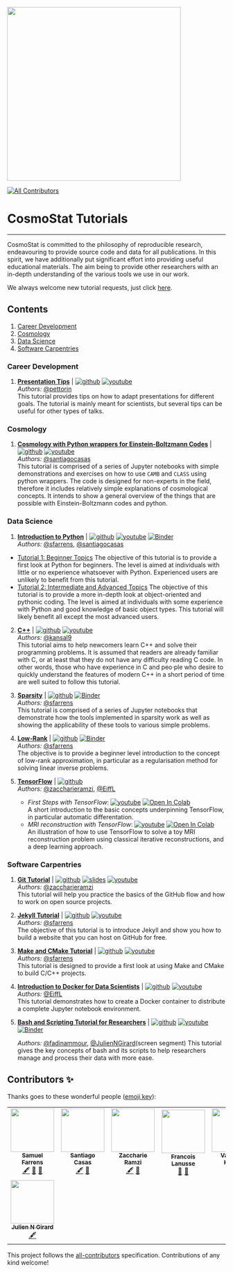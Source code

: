 <a href="http://www.cosmostat.org/" target_="blank"><img src="http://www.cosmostat.org/wp-content/uploads/2017/07/CosmoStat-Logo_WhiteBK.jpg" width="400"></a>
<!-- ALL-CONTRIBUTORS-BADGE:START - Do not remove or modify this section -->
[![All Contributors](https://img.shields.io/badge/all_contributors-8-orange.svg?style=flat-square)](#contributors-)
<!-- ALL-CONTRIBUTORS-BADGE:END -->

# CosmoStat Tutorials
---

CosmoStat is committed to the philosophy of reproducible research, endeavouring
to provide source code and data for all publications. In this spirit, we have
additionally put significant effort into providing useful educational
materials. The aim being to provide other researchers with an in-depth
understanding of the various tools we use in our work.

We always welcome new tutorial requests, just click [here](https://github.com/CosmoStat/Tutorials/issues/new?assignees=&labels=tutorial+request&template=tutorial-request.md&title=%5BTutorial%5D+Your+idea+for+a+tutorial).

## Contents

1. [Career Development](#Career-Development)
1. [Cosmology](#Cosmology)
1. [Data Science](#Data-Science)
1. [Software Carpentries](#Software-Carpentries)

### Career Development

1. **[Presentation Tips](https://cosmostat.github.io/Tutorials/presentation_tips/presentation_tips/index.html)** | [![github](https://badgen.net/badge/icon/github?icon=github&label)](https://github.com/CosmoStat/Tutorials/tree/presentations) [![youtube](https://img.shields.io/badge/-youtube-red?logo=youtube&labelColor=grey)](https://www.youtube.com/playlist?list=PLquvp9RIoLGCmfAZTOKJz7qDO0NqCnMAV)    
   *Authors:* [@pettorin](https://github.com/pettorin)   
   This tutorial provides tips on how to adapt presentations for different goals. The tutorial is mainly meant for scientists, but several tips can be useful for other types of talks.

### Cosmology

1. **[Cosmology with Python wrappers for Einstein-Boltzmann Codes](https://github.com/CosmoStat/Tutorials/tree/boltzmann)** | [![github](https://badgen.net/badge/icon/github?icon=github&label)](https://github.com/CosmoStat/Tutorials/tree/boltzmann) [![youtube](https://img.shields.io/badge/-youtube-red?logo=youtube&labelColor=grey)](https://www.youtube.com/watch?v=EMpCxUvF3lc)    
    *Authors:* [@santiagocasas](https://github.com/santiagocasas)  
    This tutorial is comprised of a series of Jupyter notebooks with simple demonstrations and exercises on how to use `CAMB` and `CLASS` using python wrappers. The code is designed for non-experts in the field, therefore it includes relatively simple explanations of cosmological concepts. It intends to show a general overview of the things that are possible with Einstein-Boltzmann codes and python.

### Data Science

1. **[Introduction to Python](https://github.com/CosmoStat/Tutorials/tree/python)** | [![github](https://badgen.net/badge/icon/github?icon=github&label)](https://github.com/CosmoStat/Tutorials/tree/python) [![youtube](https://img.shields.io/badge/-youtube-red?logo=youtube&labelColor=grey)](https://www.youtube.com/watch?v=cbekcGxm70Q&list=PLquvp9RIoLGBFfsz8dqzPtLeaEngHYybM) [![Binder](https://mybinder.org/badge_logo.svg)](https://mybinder.org/v2/gh/CosmoStat/Tutorials/python)  
    *Authors:* [@sfarrens](https://github.com/sfarrens),  [@santiagocasas](https://github.com/santiagocasas)  
  * [Tutorial 1: Beginner Topics](https://github.com/CosmoStat/Tutorials/tree/python#tutorial-1-beginner-topics)
    The objective of this tutorial is to provide a first look at Python for beginners. The level is aimed at individuals with little or no experience whatsoever with Python. Experienced users are unlikely to benefit from this tutorial.
  * [Tutorial 2: Intermediate and Advanced Topics](https://github.com/CosmoStat/Tutorials/tree/python#tutorial-2-intermediate-and-advanced-topics)
    The objective of this tutorial is to provide a more in-depth look at object-oriented and pythonic coding. The level is aimed at individuals with some experience with Python and good knowledge of basic object types. This tutorial will likely benefit all except the most advanced users.

2. **[C++](https://github.com/CosmoStat/Tutorials/tree/CPlusPlus)** | [![github](https://badgen.net/badge/icon/github?icon=github&label)](https://github.com/CosmoStat/Tutorials/tree/CPlusPlus) [![youtube](https://img.shields.io/badge/-youtube-red?logo=youtube&labelColor=grey)](https://www.youtube.com/watch?v=47Ldg6i2B8Y&list=PLquvp9RIoLGD5yDykupoCueNp2EHEjuZB)  
  *Authors:* [@kansal9](https://github.com/kansal9)  
  This tutorial aims to help newcomers learn C++ and solve their programming problems. It is assumed that readers are already familiar with C, or at least that they do not have any difficulty reading C code. In other words, those who have experience in C and peo·ple who desire to quickly understand the features of modern C++ in a short period of time are well suited to follow this tutorial.

3. **[Sparsity](https://github.com/CosmoStat/Tutorials/tree/ada)** | [![github](https://badgen.net/badge/icon/github?icon=github&label)](https://github.com/CosmoStat/Tutorials/tree/ada) [![Binder](https://mybinder.org/badge_logo.svg)](https://mybinder.org/v2/gh/CosmoStat/Tutorials/ada)  
  *Authors:* [@sfarrens](https://github.com/sfarrens)  
  This tutorial is comprised of a series of Jupyter notebooks that demonstrate how the tools implemented in sparsity work as well as showing the applicability of these tools to various simple problems.

4. **[Low-Rank](https://github.com/CosmoStat/Tutorials/tree/low-rank)** | [![github](https://badgen.net/badge/icon/github?icon=github&label)](https://github.com/CosmoStat/Tutorials/tree/low-rank) [![Binder](https://mybinder.org/badge_logo.svg)](https://mybinder.org/v2/gh/CosmoStat/Tutorials/low-rank)  
  *Authors:* [@sfarrens](https://github.com/sfarrens)  
  The objective is to provide a beginner level introduction to the concept of low-rank approximation, in particular as a regularisation method for solving linear inverse problems.

5. **[TensorFlow](https://github.com/CosmoStat/Tutorials/tree/tensorflow-tutorial)** | [![github](https://badgen.net/badge/icon/github?icon=github&label)](https://github.com/CosmoStat/Tutorials/tree/tensorflow-tutorial)  
   *Authors:* [@zaccharieramzi](https://github.com/zaccharieramzi), [@EiffL](https://github.com/EiffL)  
   * *First Steps with TensorFlow*: [![youtube](https://img.shields.io/badge/-youtube-red?logo=youtube&labelColor=grey)](https://www.youtube.com/watch?v=kawHQpxytLo) [![Open In Colab](https://colab.research.google.com/assets/colab-badge.svg)](https://colab.research.google.com/github/CosmoStat/Tutorials/blob/tensorflow-tutorial/TensorFlowFirstSteps.ipynb)  
   A short introduction to the basic concepts underpinning TensorFlow, in particular automatic differentation.
   * *MRI reconstruction with TensorFlow*: [![youtube](https://img.shields.io/badge/-youtube-red?logo=youtube&labelColor=grey)](https://www.youtube.com/watch?v=HqNm5fowdTU) [![Open In Colab](https://colab.research.google.com/assets/colab-badge.svg)](https://colab.research.google.com/github/CosmoStat/Tutorials/blob/tensorflow-tutorial/MRIReconstructionWithTensorflow.ipynb)  
   An illustration of how to use TensorFlow to solve a toy MRI reconstruction problem using classical iterative reconstructions, and a deep learning approach.

### Software Carpentries

1. **[Git Tutorial](https://github.com/zaccharieramzi/git-tuto)** |  [![github](https://badgen.net/badge/icon/github?icon=github&label)](https://github.com/zaccharieramzi/git-tuto)  [![slides](https://img.shields.io/badge/slides-google-yellow)](https://docs.google.com/presentation/d/1vfsG__2-T7xJYGKFs9HfPKmaoMN1Je0V0h7gLyiY1AU/edit?usp=sharing) [![youtube](https://img.shields.io/badge/-youtube-red?logo=youtube&labelColor=grey)](https://www.youtube.com/watch?v=S1A2qSA0TWo)  
  *Authors:* [@zaccharieramzi](https://github.com/zaccharieramzi)    
 This tutorial will help you practice the basics of the GitHub flow and how to work on open source projects.

2. **[Jekyll Tutorial](https://github.com/sfarrens/jekyll_tutorial)** | [![github](https://badgen.net/badge/icon/github?icon=github&label)](https://github.com/sfarrens/jekyll_tutorial)  [![youtube](https://img.shields.io/badge/-youtube-red?logo=youtube&labelColor=grey)](https://www.youtube.com/watch?v=qRxbbSaVW7M)  
  *Authors:* [@sfarrens](https://github.com/sfarrens)  
  The objective of this tutorial is to introduce Jekyll and show you how to build a website that you can host on GitHub for free.

3. **[Make and CMake Tutorial](https://github.com/sfarrens/make-tutorial)** | [![github](https://badgen.net/badge/icon/github?icon=github&label)](https://github.com/sfarrens/make-tutorial)  [![youtube](https://img.shields.io/badge/-youtube-red?logo=youtube&labelColor=grey)](https://www.youtube.com/watch?v=K27-uncFZgM)  
  *Authors:* [@sfarrens](https://github.com/sfarrens)  
  This tutorial is designed to provide a first look at using Make and CMake to build C/C++ projects.

4. **[Introduction to Docker for Data Scientists](https://cosmostat.github.io/Tutorials/docker/docker-introduction)** | [![github](https://badgen.net/badge/icon/github?icon=github&label)](https://github.com/CosmoStat/Tutorials/tree/docker)  [![youtube](https://img.shields.io/badge/-youtube-red?logo=youtube&labelColor=grey)](https://www.youtube.com/watch?v=N7cYFfIWjdw)  
  *Authors:* [@EiffL](https://github.com/EiffL)   
  This tutorial demonstrates how to create a Docker container to distribute a complete Jupyter notebook environment.

5. **[Bash and Scripting Tutorial for Researchers](https://github.com/CosmoStat/Tutorials/tree/bash_tutorial/README.md)** | [![github](https://badgen.net/badge/icon/github?icon=github&label)](https://github.com/CosmoStat/Tutorials/tree/bash_tutorial) [![youtube](https://img.shields.io/badge/-youtube-red?logo=youtube&labelColor=grey)](https://www.youtube.com/watch?v=NU8dYd3RM-E&t=37s) [![Binder](https://mybinder.org/badge_logo.svg)](https://mybinder.org/v2/gh/CosmoStat/Tutorials/bash_tutorial?filepath=intro.ipynb)  

    *Authors:* [@fadinammour](https://github.com/fadinammour), [@JulienNGirard](https://github.com/JulienNGirard)(screen segment)
    This tutorial gives the key concepts of bash and its scripts to help researchers manage and process their data with more ease.

## Contributors ✨

Thanks goes to these wonderful people ([emoji key](https://allcontributors.org/docs/en/emoji-key)):

<!-- ALL-CONTRIBUTORS-LIST:START - Do not remove or modify this section -->
<!-- prettier-ignore-start -->
<!-- markdownlint-disable -->
<table>
  <tr>
    <td align="center"><a href="http://sfarrens.github.io"><img src="https://avatars1.githubusercontent.com/u/6851839?v=4" width="100px;" alt=""/><br /><sub><b>Samuel Farrens</b></sub></a><br /><a href="#content-sfarrens" title="Content">🖋</a> <a href="#ideas-sfarrens" title="Ideas, Planning, & Feedback">🤔</a> <a href="#maintenance-sfarrens" title="Maintenance">🚧</a></td>
    <td align="center"><a href="http://www.cosmostat.org/people/santiago-casas"><img src="https://avatars0.githubusercontent.com/u/6987716?v=4" width="100px;" alt=""/><br /><sub><b>Santiago Casas</b></sub></a><br /><a href="#content-santiagocasas" title="Content">🖋</a> <a href="#ideas-santiagocasas" title="Ideas, Planning, & Feedback">🤔</a></td>
    <td align="center"><a href="http://www.cosmostat.org/people/zaccharie-ramzi"><img src="https://avatars1.githubusercontent.com/u/6387497?v=4" width="100px;" alt=""/><br /><sub><b>Zaccharie Ramzi</b></sub></a><br /><a href="#content-zaccharieramzi" title="Content">🖋</a> <a href="#ideas-zaccharieramzi" title="Ideas, Planning, & Feedback">🤔</a></td>
    <td align="center"><a href="http://flanusse.net"><img src="https://avatars0.githubusercontent.com/u/861591?v=4" width="100px;" alt=""/><br /><sub><b>Francois Lanusse</b></sub></a><br /><a href="#ideas-EiffL" title="Ideas, Planning, & Feedback">🤔</a> <a href="#maintenance-EiffL" title="Maintenance">🚧</a></td>
    <td align="center"><a href="https://github.com/kansal9"><img src="https://avatars2.githubusercontent.com/u/35466803?v=4" width="100px;" alt=""/><br /><sub><b>Vanshika Kansal</b></sub></a><br /><a href="#content-kansal9" title="Content">🖋</a></td>
    <td align="center"><a href="https://github.com/pettorin"><img src="https://avatars1.githubusercontent.com/u/8088350?v=4" width="100px;" alt=""/><br /><sub><b>pettorin</b></sub></a><br /><a href="#ideas-pettorin" title="Ideas, Planning, & Feedback">🤔</a> <a href="#content-pettorin" title="Content">🖋</a></td>
    <td align="center"><a href="https://github.com/fadinammour"><img src="https://avatars2.githubusercontent.com/u/39698793?v=4" width="100px;" alt=""/><br /><sub><b>fadinammour</b></sub></a><br /><a href="#ideas-fadinammour" title="Ideas, Planning, & Feedback">🤔</a> <a href="#content-fadinammour" title="Content">🖋</a></td>
  </tr>
  <tr>
    <td align="center"><a href="http://www.cosmostat.org/people/jgirard/"><img src="https://avatars1.githubusercontent.com/u/10849756?v=4" width="100px;" alt=""/><br /><sub><b>Julien N Girard</b></sub></a><br /><a href="#content-JulienNGirard" title="Content">🖋</a></td>
  </tr>
</table>

<!-- markdownlint-enable -->
<!-- prettier-ignore-end -->
<!-- ALL-CONTRIBUTORS-LIST:END -->

This project follows the [all-contributors](https://github.com/all-contributors/all-contributors) specification. Contributions of any kind welcome!
